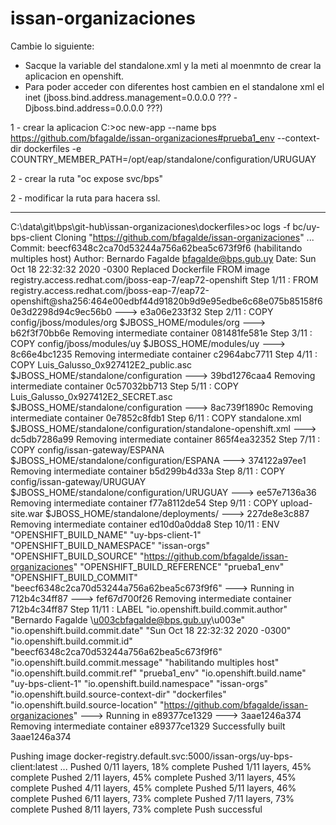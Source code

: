 # issan-organizaciones
Cambie lo siguiente:
* Sacque la variable del standalone.xml y la meti al moenmnto de crear la aplicacion en openshift.
* Para poder acceder con diferentes host cambien en el standalone xml el inet (jboss.bind.address.management=0.0.0.0 ??? -Djboss.bind.address=0.0.0.0 ???)

1 - crear la aplicacion
C:\>oc new-app --name bps https://github.com/bfagalde/issan-organizaciones#prueba1_env --context-dir dockerfiles -e COUNTRY_MEMBER_PATH=/opt/eap/standalone/configuration/URUGUAY

2 - crear la ruta "oc expose svc/bps"

2 - modificar la ruta para hacera ssl.

-----------------
C:\data\git\bps\git-hub\issan-organizaciones\dockerfiles>oc logs -f bc/uy-bps-client
Cloning "https://github.com/bfagalde/issan-organizaciones" ...
        Commit: beecf6348c2ca70d53244a756a62bea5c673f9f6 (habilitando multiples host)
        Author: Bernardo Fagalde <bfagalde@bps.gub.uy>
        Date:   Sun Oct 18 22:32:32 2020 -0300
Replaced Dockerfile FROM image registry.access.redhat.com/jboss-eap-7/eap72-openshift
Step 1/11 : FROM registry.access.redhat.com/jboss-eap-7/eap72-openshift@sha256:464e00edbf44d91820b9d9e95edbe6c68e075b85158f60e3d2298d94c9ec56b0
 ---> e3a06e233f32
Step 2/11 : COPY config/jboss/modules/org $JBOSS_HOME/modules/org
 ---> b62f3f70bb6e
Removing intermediate container 081481fe581e
Step 3/11 : COPY config/jboss/modules/uy $JBOSS_HOME/modules/uy
 ---> 8c66e4bc1235
Removing intermediate container c2964abc7711
Step 4/11 : COPY Luis_Galusso_0x927412E2_public.asc $JBOSS_HOME/standalone/configuration
 ---> 39bd1276caa4
Removing intermediate container 0c57032bb713
Step 5/11 : COPY Luis_Galusso_0x927412E2_SECRET.asc $JBOSS_HOME/standalone/configuration
 ---> 8ac739f1890c
Removing intermediate container 0e7852c8fdb1
Step 6/11 : COPY standalone.xml $JBOSS_HOME/standalone/configuration/standalone-openshift.xml
 ---> dc5db7286a99
Removing intermediate container 865f4ea32352
Step 7/11 : COPY config/issan-gateway/ESPANA $JBOSS_HOME/standalone/configuration/ESPANA
 ---> 374122a97ee1
Removing intermediate container b5d299b4d33a
Step 8/11 : COPY config/issan-gateway/URUGUAY $JBOSS_HOME/standalone/configuration/URUGUAY
 ---> ee57e7136a36
Removing intermediate container f77a8112de54
Step 9/11 : COPY upload-site.war $JBOSS_HOME/standalone/deployments/
 ---> 227de8e3c887
Removing intermediate container ed10d0a0dda8
Step 10/11 : ENV "OPENSHIFT_BUILD_NAME" "uy-bps-client-1" "OPENSHIFT_BUILD_NAMESPACE" "issan-orgs" "OPENSHIFT_BUILD_SOURCE" "https://github.com/bfagalde/issan-organizaciones" "OPENSHIFT_BUILD_REFERENCE" "prueba1_env" "OPENSHIFT_BUILD_COMMIT" "beecf6348c2ca70d53244a756a62bea5c673f9f6"
 ---> Running in 712b4c34ff87
 ---> fef67d700f26
Removing intermediate container 712b4c34ff87
Step 11/11 : LABEL "io.openshift.build.commit.author" "Bernardo Fagalde \u003cbfagalde@bps.gub.uy\u003e" "io.openshift.build.commit.date" "Sun Oct 18 22:32:32 2020 -0300" "io.openshift.build.commit.id" "beecf6348c2ca70d53244a756a62bea5c673f9f6" "io.openshift.build.commit.message" "habilitando multiples host" "io.openshift.build.commit.ref" "prueba1_env" "io.openshift.build.name" "uy-bps-client-1" "io.openshift.build.namespace" "issan-orgs" "io.openshift.build.source-context-dir" "dockerfiles" "io.openshift.build.source-location" "https://github.com/bfagalde/issan-organizaciones"
 ---> Running in e89377ce1329
 ---> 3aae1246a374
Removing intermediate container e89377ce1329
Successfully built 3aae1246a374

Pushing image docker-registry.default.svc:5000/issan-orgs/uy-bps-client:latest ...
Pushed 0/11 layers, 18% complete
Pushed 1/11 layers, 45% complete
Pushed 2/11 layers, 45% complete
Pushed 3/11 layers, 45% complete
Pushed 4/11 layers, 45% complete
Pushed 5/11 layers, 46% complete
Pushed 6/11 layers, 73% complete
Pushed 7/11 layers, 73% complete
Pushed 8/11 layers, 73% complete
Push successful
